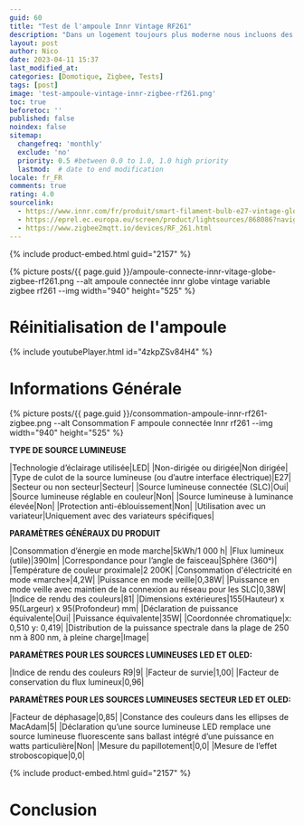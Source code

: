 ```yaml
---
guid: 60
title: "Test de l'ampoule Innr Vintage RF261"
description: "Dans un logement toujours plus moderne nous incluons des objets vintage ! va comprendre, aujourd'hui je test une ampoule Innr E27 zigbee RF261 alors vaut-elle le coût ?"
layout: post
author: Nico
date: 2023-04-11 15:37
last_modified_at: 
categories: [Domotique, Zigbee, Tests]
tags: [post]
image: 'test-ampoule-vintage-innr-zigbee-rf261.png'
toc: true
beforetoc: ''
published: false
noindex: false
sitemap:
  changefreq: 'monthly'
  exclude: 'no'
  priority: 0.5 #between 0.0 to 1.0, 1.0 high priority
  lastmod:  # date to end modification
locale: fr_FR
comments: true
rating: 4.0
sourcelink:
  - https://www.innr.com/fr/produit/smart-filament-bulb-e27-vintage-globe/
  - https://eprel.ec.europa.eu/screen/product/lightsources/868086?navigatingfrom=qr
  - https://www.zigbee2mqtt.io/devices/RF_261.html
---
```


{% include product-embed.html guid="2157" %}

{% picture posts/{{ page.guid }}/ampoule-connecte-innr-vitage-globe-zigbee-rf261.png --alt ampoule connectée innr globe vintage variable zigbee rf261 --img width="940" height="525" %}

# Réinitialisation de l'ampoule


{% include youtubePlayer.html id="4zkpZSv84H4" %}

# Informations Générale

{% picture posts/{{ page.guid }}/consommation-ampoule-innr-rf261-zigbee.png --alt Consommation F ampoule connectée Innr rf261 --img width="940" height="525" %}

**TYPE DE SOURCE LUMINEUSE**

|Technologie d’éclairage utilisée|LED|
|Non-dirigée ou dirigée|Non dirigée|
|Type de culot de la source lumineuse (ou d’autre interface électrique)|E27|
|Secteur ou non secteur|Secteur|
|Source lumineuse connectée (SLC)|Oui|
|Source lumineuse réglable en couleur|Non|
|Source lumineuse à luminance élevée|Non|
|Protection anti-éblouissement|Non|
|Utilisation avec un variateur|Uniquement avec des variateurs spécifiques|

**PARAMÈTRES GÉNÉRAUX DU PRODUIT**

|Consommation d’énergie en mode marche|5kWh/1 000 h|
|Flux lumineux (utile)|390lm|
|Correspondance pour l’angle de faisceau|Sphère (360°)|
|Température de couleur proximale|2 200K|
|Consommation d'électricité en mode «marche»|4,2W|
|Puissance en mode veille|0,38W|
|Puissance en mode veille avec maintien de la connexion au réseau pour les SLC|0,38W|
|Indice de rendu des couleurs|81|
|Dimensions extérieures|155(Hauteur) x 95(Largeur) x 95(Profondeur) mm|
|Déclaration de puissance équivalente|Oui|
|Puissance équivalente|35W|
|Coordonnée chromatique|x: 0,510 y: 0,419|
|Distribution de la puissance spectrale dans la plage de 250 nm à 800 nm, à pleine charge|Image|

**PARAMÈTRES POUR LES SOURCES LUMINEUSES LED ET OLED:**

|Indice de rendu des couleurs R9|9|
|Facteur de survie|1,00|
|Facteur de conservation du flux lumineux|0,96|

**PARAMÈTRES POUR LES SOURCES LUMINEUSES SECTEUR LED ET OLED:**

|Facteur de déphasage|0,85|
|Constance des couleurs dans les ellipses de MacAdam|5|
|Déclaration qu’une source lumineuse LED remplace une source lumineuse fluorescente sans ballast intégré d’une puissance en watts particulière|Non|
|Mesure du papillotement|0,0|
|Mesure de l’effet stroboscopique|0,0|

{% include product-embed.html guid="2157" %}

# Conclusion
